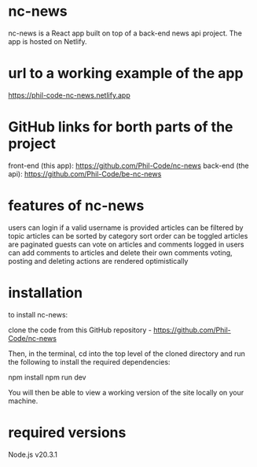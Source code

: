 # nc-news

nc-news is a React app built on top of a back-end news api project. The app is hosted on Netlify.

# url to a working example of the app

https://phil-code-nc-news.netlify.app

# GitHub links for borth parts of the project

front-end (this app): https://github.com/Phil-Code/nc-news
back-end (the api): https://github.com/Phil-Code/be-nc-news

# features of nc-news

users can login if a valid username is provided
articles can be filtered by topic
articles can be sorted by category 
sort order can be toggled
articles are paginated
guests can vote on articles and comments
logged in users can add comments to articles and delete their own comments
voting, posting and deleting actions are rendered optimistically

# installation

to install nc-news:

clone the code from this GitHub repository - https://github.com/Phil-Code/nc-news 

Then, in the terminal, cd into the top level of the cloned directory and run the following to install the required dependencies:

npm install 
npm run dev

You will then be able to view a working version of the site locally on your machine.

# required versions

Node.js v20.3.1
